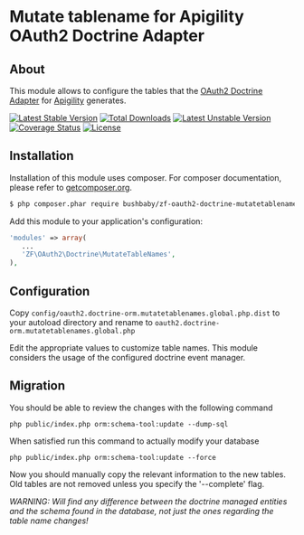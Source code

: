 Mutate tablename for Apigility OAuth2 Doctrine Adapter
======================================================

About
-----

This module allows to configure the tables that the [OAuth2 Doctrine Adapter](https://github.com/api-skeletons/zf-oauth2-doctrine) for [Apigility](https://apigility.org) generates.

[![Latest Stable Version](https://poser.pugx.org/bushbaby/zf-oauth2-doctrine-mutatetablenames/v/stable.svg)](https://packagist.org/packages/bushbaby/slmqueuedoctrine-postponablejobstrategy)
[![Total Downloads](https://poser.pugx.org/bushbaby/zf-oauth2-doctrine-mutatetablenames/downloads.svg)](https://packagist.org/packages/bushbaby/slmqueuedoctrine-postponablejobstrategy)
[![Latest Unstable Version](https://poser.pugx.org/bushbaby/zf-oauth2-doctrine-mutatetablenames/v/unstable.svg)](https://packagist.org/packages/bushbaby/slmqueuedoctrine-postponablejobstrategy)
[![Coverage Status](https://coveralls.io/repos/basz/zf-oauth2-doctrine-mutatetablenames/badge.png)](https://coveralls.io/r/basz/zf-oauth2-doctrine-mutatetablenames)
[![License](https://poser.pugx.org/bushbaby/zf-oauth2-doctrine-mutatetablenames/license.svg)](https://packagist.org/packages/bushbaby/slmqueuedoctrine-postponablejobstrategy)

Installation
------------

Installation of this module uses composer. For composer documentation, please refer to [getcomposer.org](http://getcomposer.org/).

```sh
$ php composer.phar require bushbaby/zf-oauth2-doctrine-mutatetablenames "~0.2"
```

Add this module to your application's configuration:

```php
'modules' => array(
   ...
   'ZF\OAuth2\Doctrine\MutateTableNames',
),
```


Configuration
-------------

Copy `config/oauth2.doctrine-orm.mutatetablenames.global.php.dist` to your autoload directory and rename to `oauth2.doctrine-orm.mutatetablenames.global.php`

Edit the appropriate values to customize table names. This module considers the usage of the configured doctrine event manager.


Migration
---------

You should be able to review the changes with the following command

```
php public/index.php orm:schema-tool:update --dump-sql
```

When satisfied run this command to actually modify your database

```
php public/index.php orm:schema-tool:update --force
```

Now you should manually copy the relevant information to the new tables. Old tables are not removed unless you specify the '--complete' flag.

*WARNING: Will find any difference between the doctrine managed entities and the schema found in the database, not just the ones regarding the table name changes!* 
